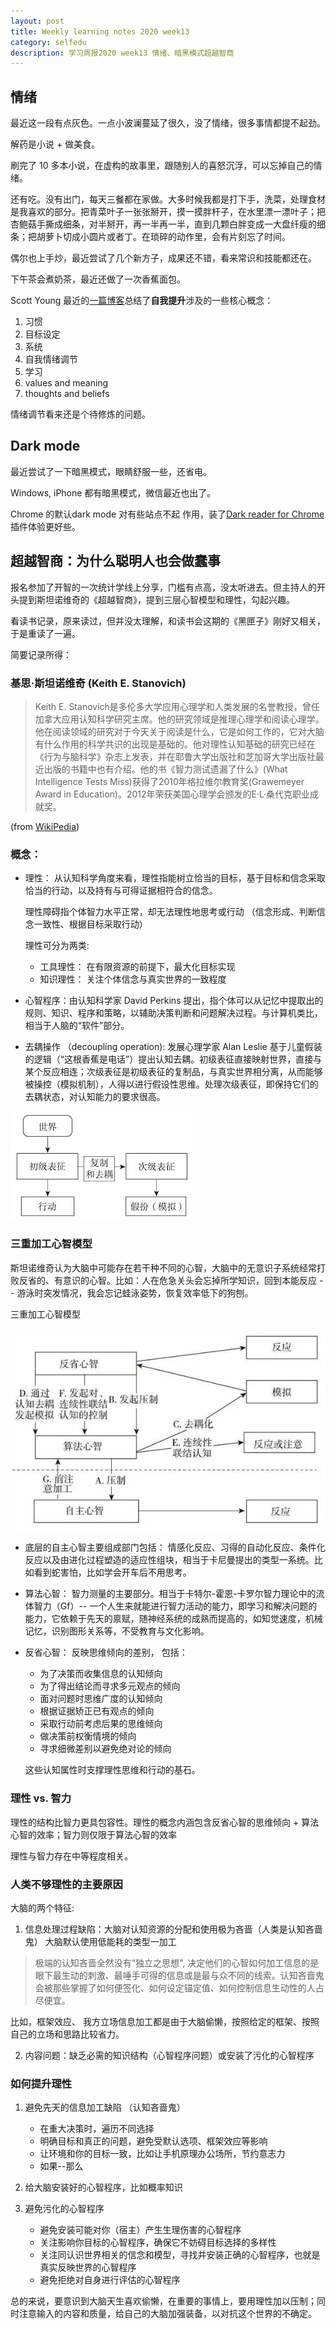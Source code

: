 ```yaml
---
layout: post 
title: Weekly learning notes 2020 week13
category: selfedu
description: 学习周报2020 week13 情绪、暗黑模式超越智商
---
```


## 情绪 

最近这一段有点灰色。一点小波澜蔓延了很久，没了情绪，很多事情都提不起劲。

解药是小说 + 做美食。

刷完了 10 多本小说，在虚构的故事里，跟随别人的喜怒沉浮，可以忘掉自己的情绪。

还有吃。没有出门，每天三餐都在家做。大多时候我都是打下手，洗菜，处理食材是我喜欢的部分。把青菜叶子一张张掰开，摸一摸胖杆子，在水里漂一漂叶子；把杏鲍菇手撕成细条，对半掰开，再一半再一半，直到几颗白胖变成一大盘纤瘦的细条；把胡萝卜切成小圆片或者丁。在琐碎的动作里，会有片刻忘了时间。

偶尔也上手炒，最近尝试了几个新方子，成果还不错，看来常识和技能都还在。

下午茶会煮奶茶，最近还做了一次香蕉面包。

Scott Young 最近的[一篇博客](https://www.scotthyoung.com/blog/2020/03/23/core-self-improvement-ideas/)总结了**自我提升**涉及的一些核心概念：

1. 习惯
2. 目标设定
3. 系统
4. 自我情绪调节
5. 学习
6. values and meaning
7. thoughts and beliefs

情绪调节看来还是个待修炼的问题。



## Dark mode

最近尝试了一下暗黑模式，眼睛舒服一些，还省电。

Windows, iPhone 都有暗黑模式，微信最近也出了。

Chrome 的默认dark mode 对有些站点不起 作用，装了[Dark reader for Chrome](https://darkreader.org/help/en/) 插件体验更好些。




## 超越智商：为什么聪明人也会做蠢事

报名参加了开智的一次统计学线上分享，门槛有点高，没太听进去。但主持人的开头提到斯坦诺维奇的《超越智商》，提到三层心智模型和理性，勾起兴趣。

看读书记录，原来读过，但并没太理解，和读书会这期的《黑匣子》刚好又相关，于是重读了一遍。

简要记录所得：

### 基思·斯坦诺维奇 (Keith E. Stanovich)

> Keith E. Stanovich是多伦多大学应用心理学和人类发展的名誉教授，曾任加拿大应用认知科学研究主席。他的研究领域是推理心理学和阅读心理学。他在阅读领域的研究对于今天关于阅读是什么，它是如何工作的，它对大脑有什么作用的科学共识的出现是基础的。他对理性认知基础的研究已经在《行为与脑科学》杂志上发表，并在耶鲁大学出版社和芝加哥大学出版社最近出版的书籍中也有介绍。他的书《智力测试遗漏了什么》(What Intelligence Tests Miss)获得了2010年格拉维尔教育奖(Grawemeyer Award in Education)。2012年荣获美国心理学会颁发的E·L·桑代克职业成就奖。

(from [WikiPedia](https://en.wikipedia.org/wiki/Keith_Stanovich))

### 概念：

- 理性： 从认知科学角度来看，理性指能树立恰当的目标，基于目标和信念采取恰当的行动，以及持有与可得证据相符合的信念。

  理性障碍指个体智力水平正常，却无法理性地思考或行动 （信念形成、判断信念一致性、根据目标采取行动）

  理性可分为两类:
  
  - 工具理性： 在有限资源的前提下，最大化目标实现
  - 知识理性： 关注个体信念与真实世界的一致程度
 

- 心智程序：由认知科学家 David Perkins 提出，指个体可以从记忆中提取出的规则、知识、程序和策略，以辅助决策判断和问题解决过程。与计算机类比，相当于人脑的“软件”部分。

- 去耦操作 （decoupling operation): 发展心理学家 Alan Leslie 基于儿童假装的逻辑（“这根香蕉是电话”）提出认知去耦。初级表征直接映射世界，直接与某个反应相连；次级表征是初级表征的复制品，与真实世界相分离，从而能够被操控（模拟机制），人得以进行假设性思维。处理次级表征，即保持它们的去耦状态，对认知能力的要求很高。

![去耦](https://raw.githubusercontent.com/RachyJ/rachyj.github.io/master/images/de-coupling.jpg)

### 三重加工心智模型

斯坦诺维奇认为大脑中可能存在若干种不同的心智，大脑中的无意识子系统经常打败反省的、有意识的心智。比如：人在危急关头会忘掉所学知识，回到本能反应 -- 游泳时突发情况，我会忘记蛙泳姿势，恢复效率低下的狗刨。

三重加工心智模型

![三重加工心智模型](https://raw.githubusercontent.com/RachyJ/rachyj.github.io/master/images/three-layer-cognition-model.jpg)

- 底层的自主心智主要组成部门包括： 情感化反应、习得的自动化反应、条件化反应以及由进化过程塑造的适应性组块，相当于卡尼曼提出的类型一系统。比如看到蛇害怕，比如学会开车后不用思考。

- 算法心智： 智力测量的主要部分。相当于卡特尔-霍恩-卡罗尔智力理论中的流体智力（Gf）-- 一个人生来就能进行智力活动的能力，即学习和解决问题的能力，它依赖于先天的禀赋，随神经系统的成熟而提高的，如知觉速度，机械记忆，识别图形关系等，不受教育与文化影响。
  
- 反省心智： 反映思维倾向的差别， 包括：
  - 为了决策而收集信息的认知倾向
  - 为了得出结论而寻求多元观点的倾向
  - 面对问题时思维广度的认知倾向
  - 根据证据矫正已有观点的倾向
  - 采取行动前考虑后果的思维倾向
  - 做决策前权衡情境的倾向
  - 寻求细微差别以避免绝对论的倾向

  这些认知属性时支撑理性思维和行动的基石。

### 理性 vs. 智力

理性的结构比智力更具包容性。理性的概念内涵包含反省心智的思维倾向 + 算法心智的效率；智力则仅限于算法心智的效率

理性与智力存在中等程度相关。

### 人类不够理性的主要原因

大脑的两个特征:

1. 信息处理过程缺陷：大脑对认知资源的分配和使用极为吝啬（人类是认知吝啬鬼）
大脑默认使用低能耗的类型一加工

> 极端的认知吝啬全然没有“独立之思想", 决定他们的心智如何加工信息的是眼下最生动的刺激、最唾手可得的信息或是最与众不同的线索。认知吝啬鬼会被那些掌握了如何便签化、如何设定锚定值、如何控制信息生动性的人占尽便宜。

比如，框架效应、 我方立场信息加工都是由于大脑偷懒，按照给定的框架、按照自己的立场和思路比较省力。

2. 内容问题：缺乏必需的知识结构（心智程序问题）或安装了污化的心智程序

### 如何提升理性

1. 避免先天的信息加工缺陷 （认知吝啬鬼）

    - 在重大决策时，遍历不同选择
    - 明确目标和真正的问题，避免受默认选项、框架效应等影响
    - 让环境和你的目标一致，比如让手机原理办公场所，节约意志力
    - 如果--那么

2. 给大脑安装好的心智程序，比如概率知识
3. 避免污化的心智程序
    - 避免安装可能对你（宿主）产生生理伤害的心智程序
    - 关注影响你目标的心智程序，确保它不妨碍目标选择的多样性
    - 关注同认识世界相关的信念和模型，寻找并安装正确的心智程序，也就是真实反映世界的心智程序
    - 避免拒绝对自身进行评估的心智程序

总的来说，要意识到大脑天生喜欢偷懒，在重要的事情上，要用理性加以压制；同时注意输入的内容和质量，给自己的大脑加强装备，以对抗这个世界的不确定。
